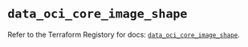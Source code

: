 # `data_oci_core_image_shape`

Refer to the Terraform Registory for docs: [`data_oci_core_image_shape`](https://registry.terraform.io/providers/oracle/oci/6.18.0/docs/data-sources/core_image_shape).
